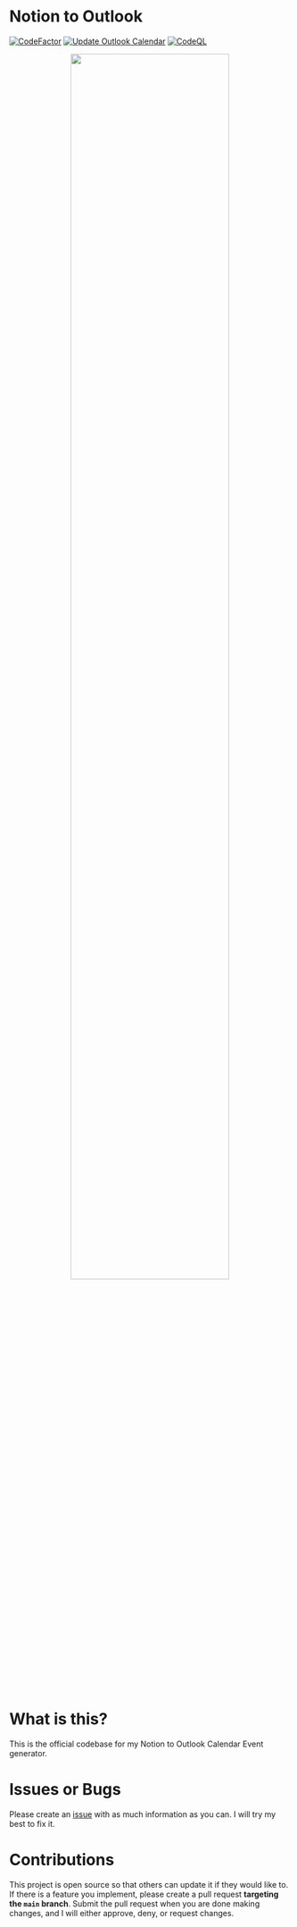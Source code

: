 # Notion to Outlook

[![CodeFactor](https://www.codefactor.io/repository/github/dylandevelops/notion-to-outlook/badge)](https://www.codefactor.io/repository/github/dylandevelops/notion-to-outlook) [![Update Outlook Calendar](https://github.com/DylanDevelops/notion-to-outlook/actions/workflows/update-outlook-calendar.yml/badge.svg?branch=main)](https://github.com/DylanDevelops/notion-to-outlook/actions/workflows/update-outlook-calendar.yml) [![CodeQL](https://github.com/DylanDevelops/notion-to-outlook/actions/workflows/github-code-scanning/codeql/badge.svg?branch=main)](https://github.com/DylanDevelops/notion-to-outlook/actions/workflows/github-code-scanning/codeql)

<p align="center">
  <img src="https://github.com/DylanDevelops/notion-to-outlook/assets/48571264/77232c66-a3cf-48eb-9d26-b0bb35dafc51" style="display: block; margin-left: auto; margin-right: auto; width: 75%; height: 75%; border-radius: 25px;">
</p>

# What is this?
This is the official codebase for my Notion to Outlook Calendar Event generator.


# Issues or Bugs
Please create an [issue](https://github.com/DylanDevelops/notion-to-outlook/issues/new) with as much information as you can. I will try my best to fix it.

# Contributions
This project is open source so that others can update it if they would like to. If there is a feature you implement, please create a pull request **targeting the `main` branch**. Submit the pull request when you are done making changes, and I will either approve, deny, or request changes.
